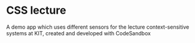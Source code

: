 # CSS lecture  
A demo app which uses different sensors for the lecture context-sensitive systems at KIT, created and developed with CodeSandbox
